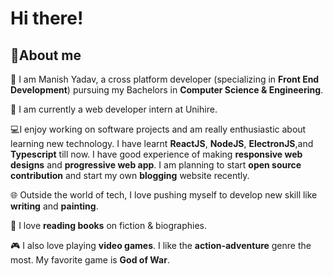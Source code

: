# Hi there!

## :rocket:About me

:school: I am Manish Yadav, a cross platform developer (specializing in __Front End Development__) pursuing my Bachelors in __Computer Science & Engineering__.

:briefcase: I am currently a web developer intern at Unihire.

:computer:I enjoy working on software projects and am really enthusiastic about learning new technology. I have learnt __ReactJS__, __NodeJS__, __ElectronJS__,and __Typescript__ till now. I have good experience of making __responsive web designs__ and __progressive web app__. I am planning to start __open source contribution__ and start my own __blogging__ website recently.

:globe_with_meridians: Outside the world of tech, I love pushing myself to develop new skill like __writing__ and __painting__.

:blue_book: I love __reading books__ on fiction & biographies.

:video_game: I also love playing __video games__. I like the __action-adventure__ genre the most. My favorite game is __God of War__.
